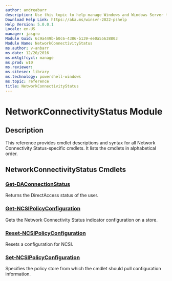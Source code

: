```yaml
---
author: andreabarr
description: Use this topic to help manage Windows and Windows Server technologies with Windows PowerShell.
Download Help Link: https://aka.ms/winsvr-2022-pshelp
Help Version: 5.0.0.1
Locale: en-US
manager: jasgro
Module Guid: 6c9a449b-b0c6-4386-b139-ee0a55638803
Module Name: NetworkConnectivityStatus
ms.author: v-anbarr
ms.date: 12/20/2016
ms.mktglfcycl: manage
ms.prod: w10
ms.reviewer: 
ms.sitesec: library
ms.technology: powershell-windows
ms.topic: reference
title: NetworkConnectivityStatus
---
```


# NetworkConnectivityStatus Module
## Description
This reference provides cmdlet descriptions and syntax for all Network Connectivity Status-specific cmdlets. It lists the cmdlets in alphabetical order.

## NetworkConnectivityStatus Cmdlets
### [Get-DAConnectionStatus](./Get-DAConnectionStatus.md)
Returns the DirectAccess status of the user.

### [Get-NCSIPolicyConfiguration](./Get-NCSIPolicyConfiguration.md)
Gets the Network Connectivity Status indicator configuration on a store.

### [Reset-NCSIPolicyConfiguration](./Reset-NCSIPolicyConfiguration.md)
Resets a configuration for NCSI.

### [Set-NCSIPolicyConfiguration](./Set-NCSIPolicyConfiguration.md)
Specifies the policy store from which the cmdlet should pull configuration information.


